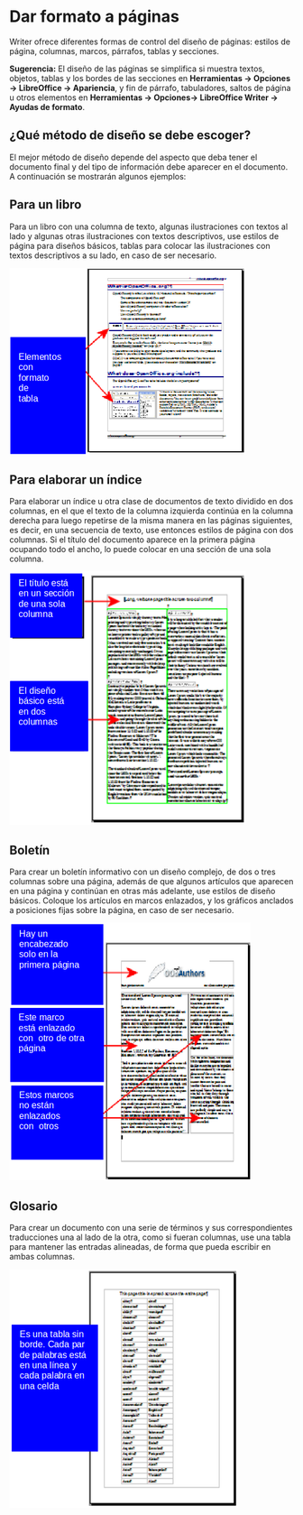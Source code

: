 
# Dar formato a páginas

Writer ofrece diferentes formas de control del diseño de páginas: estilos de página, columnas, marcos, párrafos, tablas y secciones.

**Sugerencia:** El diseño de las páginas se simplifica si muestra textos, objetos, tablas y los bordes de las secciones en **Herramientas → Opciones → LibreOffice → Apariencia**, y fin de párrafo, tabuladores, saltos de página u otros elementos en **Herramientas → Opciones→ LibreOffice Writer → Ayudas de formato**.

## ¿Qué método de diseño se debe escoger?

El mejor método de diseño depende del aspecto que deba tener el documento final y del tipo de información debe aparecer en el documento. A continuación se mostrarán algunos ejemplos:

## Para un libro

Para un libro con una columna de texto, algunas ilustraciones con textos al lado y algunas otras ilustraciones con textos descriptivos, use estilos de página para diseños básicos, tablas para colocar las ilustraciones con textos descriptivos a su lado, en caso de ser necesario.

![](https://raw.githubusercontent.com/catedu/libreOffice-la-suite-ofimatica-libre/master/img/Seleccion_271.png)
## Para elaborar un índice

Para elaborar un índice u otra clase de documentos de texto dividido en dos columnas, en el que el texto de la columna izquierda continúa en la columna derecha para luego repetirse de la misma manera en las páginas siguientes, es decir, en una secuencia de texto, use entonces estilos de página con dos columnas. Si el título del documento aparece en la primera página ocupando todo el ancho, lo puede colocar en una sección de una sola columna.

![](https://raw.githubusercontent.com/catedu/libreOffice-la-suite-ofimatica-libre/master/img/Seleccion_272.png)
## Boletín

Para crear un boletín informativo con un diseño complejo, de dos o tres columnas sobre una página, además de que algunos artículos que aparecen en una página y continúan en otras más adelante, use estilos de diseño básicos. Coloque los artículos en marcos enlazados, y los gráficos anclados a posiciones fijas sobre la página, en caso de ser necesario.

![](https://raw.githubusercontent.com/catedu/libreOffice-la-suite-ofimatica-libre/master/img/Seleccion_273.png)
## Glosario

Para crear un documento con una serie de términos y sus correspondientes traducciones una al lado de la otra, como si fueran columnas, use una tabla para mantener las entradas alineadas, de forma que pueda escribir en ambas columnas.

![](https://raw.githubusercontent.com/catedu/libreOffice-la-suite-ofimatica-libre/master/img/Seleccion_274.png)
 

